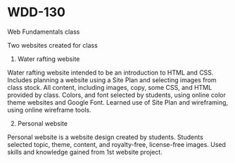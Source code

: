 # WDD-130

Web Fundamentals class

Two websites created for class

1) Water rafting website

Water rafting website intended to be an introduction to HTML and CSS.
Includes planning a website using a Site Plan and selecting images from class stock.
All content, including images, copy, some CSS, and HTML provided by class.
Colors, and font selected by students, using online color theme websites and Google Font.
Learned use of Site Plan and wireframing, using online wireframe tools.

2) Personal website

Personal website is a website design created by students. Students selected topic, theme,
content, and royalty-free, license-free images.
Used skills and knowledge gained from 1st website project.
